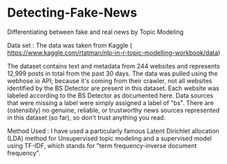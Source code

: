 # Detecting-Fake-News
Differentiating between fake and real news by Topic Modeling

Data set : The data was taken from Kaggle ( https://www.kaggle.com/rtatman/nlp-in-r-topic-modelling-workbook/data)

The dataset contains text and metadata from 244 websites and represents 12,999 posts in total from the past 30 days. 
The data was pulled using the webhose.io API; because it's coming from their crawler, not all websites identified by the BS 
Detector are present in this dataset. Each website was labeled according to the BS Detector as documented here. Data sources 
that were missing a label were simply assigned a label of "bs". There are (ostensibly) no genuine, reliable, or trustworthy 
news sources represented in this dataset (so far), so don't trust anything you read.

Method Used : I have used a particularly famous Latent Dirichlet allocation (LDA) method for Unsupervised topic modeling and a 
              supervised model using TF-IDF, which stands for "term frequency-inverse document frequency".
